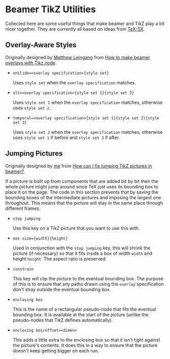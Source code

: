 # Beamer TikZ Utilities

Collected here are some useful things that make beamer and TikZ play a
bit nicer together.
They are currently all based on ideas from
[TeX-SX](https://tex.stackexchange.com).

## Overlay-Aware Styles

Originally designed by [Matthew Leingang](https://tex.stackexchange.com/users/1402/matthew-leingang) from [How to make beamer overlays with Tikz node](https://tex.stackexchange.com/a/6155/86).

* `onslide=<overlay specification>{style set}`

  Uses `style set` when the `overlay specification` matches.
  
* `alt=<overlay specification>{style set 1}{style set 2}`

  Uses `style set 1` when the `overlay specification` matches,
  otherwise uses `style set 2`.
  
* `temporal=<overlay specification>{style set 1}{style set 2}{style
  set 3}`

  Uses `style set 2` when the `overlay specification` matches,
  otherwise uses `style set 1` if before and `style set 3` if after.
  
## Jumping Pictures

Originally designed by [me](https://tex.stackexchange.com/users/86/andrew-stacey) from [How can I fix jumping TikZ pictures in beamer?](https://tex.stackexchange.com/a/51638/86).

If a picture is built up from components that are added bit by bit
then the whole picture might jump around since TeX just uses its
bounding box to place it on the page.
The code in this section prevents that by saving the bounding boxes of
the intermediate pictures and imposing the largest one throughout.
This means that the picture will stay in the same place through
different frames.

* `stop jumping`

  Use this key on a TikZ picture that you want to use this with.
  
* `max size={width}{height}`

  Used in conjunction with the `stop jumping` key, this will shrink
  the picture (if necessary) so that it fits inside a box of width
  `width` and height `height`.
  The aspect ratio is preserved.
  
* `constrain`

  This key will clip the picture to the eventual bounding box.
  The purpose of this is to ensure that any paths drawn using the
  `overlay` specification don't stray outside the eventual bounding
  box.

* `enclosing box`

  This is the name of a rectangular pseudo-node that fits the eventual
  bounding box.
  It is available at the start of the picture (unlike the pseudo-nodes
  that TikZ defines automatically).

* `enclosing box/offset=<dimen>`

  This adds a little extra to the enclosing box so that it isn't tight
  against the picture's contents.
  It does this in a way to ensure that the picture doesn't keep
  getting bigger on each run.

  
